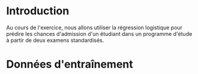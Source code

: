 # Introduction

Au cours de l'exercice, nous allons utiliser la régression logistique pour prédire les chances d'admission d'un étudiant dans un programme d'étude à partir de deux examens standardisés.

# Données d'entraînement


